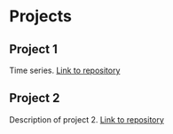 # Projects

## Project 1
Time series. [Link to repository](https://github.com/TorOEkle/time-series)

## Project 2
Description of project 2. [Link to repository](https://wikipedia.com/wham)
